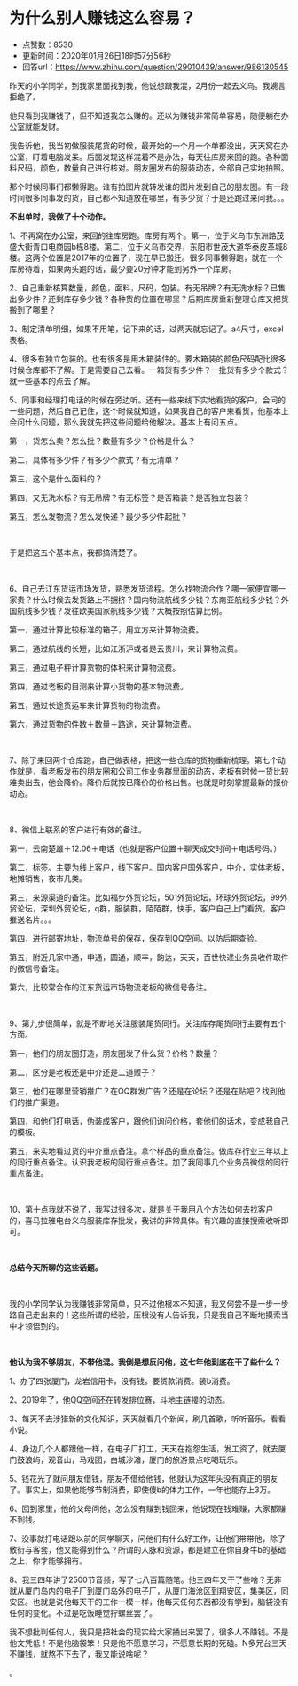 # 为什么别人赚钱这么容易？
- 点赞数：8530
- 更新时间：2020年01月26日18时57分56秒
- 回答url：https://www.zhihu.com/question/29010439/answer/986130545
<body>
 <p data-pid="D8IiJnVf">昨天的小学同学，到我家里面找到我，他说想跟我混，2月份一起去义乌。我婉言拒绝了。</p>
 <p data-pid="2j9aKExy">他只看到我赚钱了，但不知道我怎么赚的。还以为赚钱非常简单容易，随便躺在办公室就能发财。</p>
 <p data-pid="2fax89fN">我告诉他，我当初做服装尾货的时候，最开始的一个月一个单都没出，天天窝在办公室，盯着电脑发呆。后面发现这样混着不是办法，每天往库房来回的跑。各种面料尺码，颜色，数量自己进行核对。朋友圈发布的服装动态，全部自己实地拍照。</p>
 <p data-pid="aDjBHQru">那个时候同事们都懒得跑。谁有拍图片就转发谁的图片发到自己的朋友圈。有一段时间很多同事发的货，自己都不知道放在哪里，有多少货？于是还跑过来问我。。。</p>
 <p data-pid="OuOPxnGy"><b>不出单时，我做了十个动作。</b></p>
 <p data-pid="T-FdD5g4">1、不再窝在办公室，来回的往库房跑。库房有两个。第一，位于义乌市东洲路茂盛大街青口电商园b栋8楼。第二，位于义乌市交界，东阳市世茂大道华泰皮革城8楼。这两个位置是2017年的位置了，现在早已搬迁。很多同事懒得跑，就在一个库房待着，如果两头跑的话，最少要20分钟才能到另外一个库房。</p>
 <p data-pid="kMH_CUqX">2、自己重新核算数量，颜色，面料，尺码，包装。有无吊牌？有无洗水标？已售出多少件？还剩库存多少钱？各种货的位置在哪里？后期库房重新整理仓库又把货搬到了哪里？</p>
 <p data-pid="r1IUIRls">3、制定清单明细，如果不用笔，记下来的话，过两天就忘记了。a4尺寸，excel表格。</p>
 <p data-pid="8aArM1mH">4、很多有独立包装的。也有很多是用木箱装住的。要木箱装的颜色尺码配比很多时候仓库都不了解。于是需要自己去看。一箱货有多少件？一批货有多少个款式？就一些基本的点去了解。</p>
 <p data-pid="yPlG5YI8">5、同事和经理打电话的时候在旁边听。还有一些来线下实地看货的客户，会问的一些问题，然后自己记住，这个时候就知道，如果我自己的客户来看货，他基本上会问什么问题，那么我就先把这些问题给他解决。基本上有问五点。</p>
 <p data-pid="MClHHlex">第一，货怎么卖？怎么批？数量有多少？价格是什么？</p>
 <p data-pid="PFE61ep0">第二，具体有多少件？有多少个款式？有无清单？</p>
 <p data-pid="hQWd4z1W">第三，这个是什么面料的？</p>
 <p data-pid="S7Xq4U1V">第四，又无洗水标？有无吊牌？有无标签？是否箱装？是否独立包装？</p>
 <p data-pid="vmM4P5yc">第五，怎么发物流？怎么发快递？最少多少件起批？</p>
 <p class="ztext-empty-paragraph"><br></p>
 <p data-pid="DnF-u6JW">于是把这五个基本点，我都搞清楚了。</p>
 <p class="ztext-empty-paragraph"><br></p>
 <p data-pid="ildgvW74">6、自己去江东货运市场发货，熟悉发货流程。怎么找物流合作？哪一家便宜哪一家贵？什么时候去发货路上不拥挤？国内物流航线多少钱？东南亚航线多少钱？外国航线多少钱？发往欧美国家航线多少钱？大概按照估算比例。</p>
 <p data-pid="VHU4B_bA">第一，通过计算比较标准的箱子，用立方来计算物流费。</p>
 <p data-pid="9u97Szg3">第二，通过航线的长短，比如江浙沪或者是云贵川，来计算物流费。</p>
 <p data-pid="3_EEpq59">第三，通过电子秤计算货物的体积来计算物流费。</p>
 <p data-pid="21nSsxBc">第四，通过老板的目测来计算小货物的基本物流费。</p>
 <p data-pid="4Qtl-JTS">第五，通过长途货运车来计算货物的物流费。</p>
 <p data-pid="FA_TxEDI">第六，通过货物的件数＋数量＋路途，来计算物流费。</p>
 <p class="ztext-empty-paragraph"><br></p>
 <p data-pid="luoI-bjo">7、除了来回两个仓库跑，自己做表格，把这一些仓库的货物重新梳理。第七个动作就是，看老板发布的朋友圈和公司工作业务群里面的动态，老板有时候一货比较难卖出去，他会降价。降价后就按已降价的价格出售。也就是时刻掌握最新的报价动态。</p>
 <p class="ztext-empty-paragraph"><br></p>
 <p data-pid="3MR8R0my">8、微信上联系的客户进行有效的备注。</p>
 <p data-pid="QGE2yOjj">第一，云南楚雄＋12.06＋电话（也就是客户位置＋聊天成交时间＋电话号码。）</p>
 <p data-pid="ModkVeJ1">第二，标签。主要为线上客户，线下客户。国内客户国外客户，中介，实体老板，地摊销售，夜市几类。</p>
 <p data-pid="EuEe33uK">第三，来源渠道的备注。比如福步外贸论坛，501外贸论坛，环球外贸论坛，99外贸论坛，深圳外贸论坛，q群，服装群，陌陌群，快手，客户自己上门看货。客户推送名片。。。</p>
 <p data-pid="bwTi4ctg">第四，进行邮寄地址，物流单号的保存，保存到QQ空间。以防后期查验。</p>
 <p data-pid="eQCD6iIH">第五，附近几家中通，申通，圆通，顺丰，韵达，天天，百世快递业务员收件取件的微信号备注。</p>
 <p data-pid="S_wcZ6e6">第六，比较常合作的江东货运市场物流老板的微信号备注。</p>
 <p class="ztext-empty-paragraph"><br></p>
 <p data-pid="rGSBLK8j">9、第九步很简单，就是不断地关注服装尾货同行。关注库存尾货同行主要有五个方面。</p>
 <p data-pid="b2d5lu1q">第一，他们的朋友圈打造，朋友圈发了什么货？价格？数量？</p>
 <p data-pid="pupnOzZe">第二，区分是老板还是中介还是二道贩子？</p>
 <p data-pid="cn1huP6H">第三，他们在哪里营销推广？在QQ群发广告？还是在论坛？还是在贴吧？找到他们的推广渠道。</p>
 <p data-pid="y3bYdqVN">第四，和他们打电话，伪装成客户，跟他们询问价格，套他们的话术，变成我自己的模板。</p>
 <p data-pid="FAjxKuiZ">第五，来实地看过货的中介重点备注。拿个样品的重点备注。做库存行业三年以上的同行重点备注。认识我老板的同行重点备注。加了我同事几个业务员微信的同行重点备注。</p>
 <p class="ztext-empty-paragraph"><br></p>
 <p data-pid="VjrnFJHj">10、第十点我就不说了，我写过很多次，就是关于我用八个方法如何去找客户的，喜马拉雅电台义乌服装库存批发，我讲的非常具体。有兴趣的直接搜索收听即可。</p>
 <p class="ztext-empty-paragraph"><br></p>
 <p data-pid="kDotuHZE"><b>总结今天所聊的这些话题。</b></p>
 <p class="ztext-empty-paragraph"><br></p>
 <p data-pid="XYTQ4Wep">我的小学同学认为我赚钱非常简单，只不过他根本不知道，我又何尝不是一步一步路自己走出来的！这些所谓的经验，压根没有人告诉我，只是我自己不断地摸索当中才领悟到的。</p>
 <p class="ztext-empty-paragraph"><br></p>
 <p data-pid="V53Vz0a0"><b>他认为我不够朋友，不带他混。我倒是想反问他，这七年他到底在干了些什么？</b></p>
 <p data-pid="J-pWms1d">1、办了四张厦门，龙岩信用卡，没有钱，要贷款消费。装b消费。</p>
 <p data-pid="2SV7JFLD">2、2019年了，他QQ空间还在转发排位赛，斗地主链接的动态。</p>
 <p data-pid="qDF-yu-I">3、每天不去涉猎新的文化知识，天天就看几个新闻，刷几首歌，听听音乐，看看小说。</p>
 <p data-pid="CH61VwkI">4、身边几个人都跟他一样，在电子厂打工，天天在抱怨生活，发工资了，就去厦门鼓浪屿，观音山，马戏团，白城沙滩，厦门的旅游景点吃喝玩乐。</p>
 <p data-pid="7I8UDuar">5、钱花光了就问朋友借钱，朋友不借给他钱，他就认为这年头没有真正的朋友了。事实上，如果他能够节制消费，即使傻b的体力工作，一年也能存上3万。</p>
 <p data-pid="7vPIT5eM">6、回到家里，他的父母问他，怎么没有赚到钱回来，他说现在钱难赚，大家都赚不到钱。</p>
 <p data-pid="ImZN3eLO">7、没事就打电话跟以前的同学聊天，问他们有什么好工作，让他们带带他，除了敷衍与客套，他又能得到什么？所谓的人脉和资源，都是建立在你自身牛b的基础之上，你才能够拥有。</p>
 <p data-pid="6cwdziYA">8、我三四年讲了2500节音频，写了七八百篇随笔。他三四年又干了些啥？无非就从厦门岛内的电子厂到厦门岛外的电子厂，从厦门海沧区到翔安区，集美区，同安区。也就是说他每天干的工作一模一样，他每天任何东西都没有学到，脑袋没有任何的变化。不过是吃饭睡觉拧螺丝罢了。</p>
 <p data-pid="JPRBQ4ha">我不想批判任何人，我只是把社会的现实给大家捅出来罢了，很多人不赚钱。不是他文凭低！不是他脑袋笨！只是他不愿意学习，不愿意长期的死磕。N多兄台三天不赚钱，就熬不下去了，我又能说啥呢？</p>
 <p data-pid="ClBR6qgb">。</p>
 <p></p>
</body>
